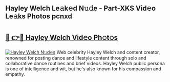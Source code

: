 ## Hayley Welch Le𝚊k𝚎d N𝚞𝚍e - Part-XKS Vid𝚎o Le𝚊ks Photos pcnxd

# <h2><a href="http://fbee6u.evod.top/?m=Hayley+Welch">🔗 👉🔴 Hayley Welch Vid𝚎o Ph𝚘t𝚘s</a></h2>

[![Hayley Welch N𝚞d𝚎s](https://i.imgur.com/8V9OHl7.gif)](http://fbee6u.evod.top/?m=Hayley+Welch)
Web celebrity Hayley Welch and content creator, renowned for posting dance and lifestyle content through solo and collaborative dance routines and brief videos. Hayley Welch public persona is one of intelligence and wit, but he's also known for his compassion and empathy. 
